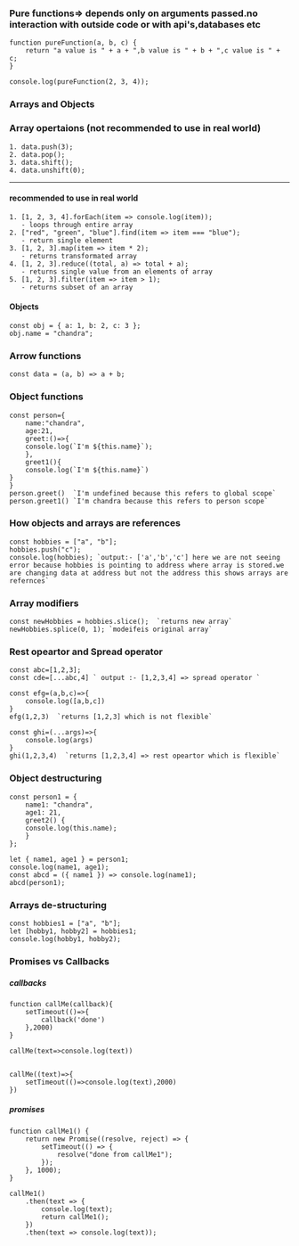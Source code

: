 ### Pure functions=> depends only on arguments passed.no interaction with outside code or with api's,databases etc

```
function pureFunction(a, b, c) {
	return "a value is " + a + ",b value is " + b + ",c value is " + c;
}

console.log(pureFunction(2, 3, 4));
```

### Arrays and Objects

### Array opertaions (not recommended to use in real world)

```
1. data.push(3);
2. data.pop();
3. data.shift();
4. data.unshift(0);
```

---

#### recommended to use in real world

```
1. [1, 2, 3, 4].forEach(item => console.log(item)); 
   - loops through entire array
2. ["red", "green", "blue"].find(item => item === "blue"); 
   - return single element
3. [1, 2, 3].map(item => item * 2);
   - returns transformated array
4. [1, 2, 3].reduce((total, a) => total + a);
   - returns single value from an elements of array 
5. [1, 2, 3].filter(item => item > 1); 
   - returns subset of an array
```

#### Objects

```
const obj = { a: 1, b: 2, c: 3 };
obj.name = "chandra";
```

### Arrow functions

```
const data = (a, b) => a + b;
```

### Object functions

```
const person={
    name:"chandra",
    age:21,
    greet:()=>{
	console.log(`I'm ${this.name}`);
	},
	greet1(){
	console.log(`I'm ${this.name}`)
}
}
person.greet()  `I'm undefined because this refers to global scope`
person.greet1() `I'm chandra because this refers to person scope`
```

### How objects and arrays are references

```
const hobbies = ["a", "b"];
hobbies.push("c");
console.log(hobbies); `output:- ['a','b','c'] here we are not seeing error because hobbies is pointing to address where array is stored.we are changing data at address but not the address this shows arrays are refernces`
```

### Array modifiers

```
const newHobbies = hobbies.slice();  `returns new array`
newHobbies.splice(0, 1); `modeifeis original array`
```

### Rest opeartor and Spread operator

```
const abc=[1,2,3];
const cde=[...abc,4] ` output :- [1,2,3,4] => spread operator `

const efg=(a,b,c)=>{
	console.log([a,b,c])
}
efg(1,2,3)  `returns [1,2,3] which is not flexible`

const ghi=(...args)=>{
	console.log(args)
}
ghi(1,2,3,4)  `returns [1,2,3,4] => rest opeartor which is flexible`
```

### Object destructuring

```
const person1 = {
	name1: "chandra",
	age1: 21,
	greet2() {
	console.log(this.name);
	}
};

let { name1, age1 } = person1;
console.log(name1, age1);
const abcd = ({ name1 }) => console.log(name1);
abcd(person1);
```

### Arrays de-structuring

```
const hobbies1 = ["a", "b"];
let [hobby1, hobby2] = hobbies1;
console.log(hobby1, hobby2);
```

### Promises vs Callbacks

##### callbacks

```
function callMe(callback){
	setTimeout(()=>{
		callback('done')
	},2000)
}

callMe(text=>console.log(text))


callMe((text)=>{
	setTimeout(()=>console.log(text),2000)
})
```

##### promises

```
function callMe1() {
	return new Promise((resolve, reject) => {
		setTimeout(() => {
			resolve("done from callMe1");
		});
	}, 1000);
}

callMe1()
	.then(text => {
		console.log(text);
		return callMe1();
	})
	.then(text => console.log(text));
```
